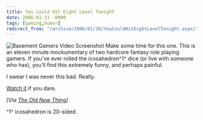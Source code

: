 ```yaml
---
title: You Could Hit Eight Level Tonight
date: 2006-01-31 -0800
tags: [gaming,humor]
redirect_from: "/archive/2006/01/30/YouCouldHitEightLevelTonight.aspx/"
---
```


![Basement Gamers Video
Screenshot](https://haacked.com/images/BasementGamers.jpg) Make some time
for this one. This is an eleven minute mockumentary of two hardcore
fantasy role playing gamers. If you’ve ever rolled the icosahedron^1^
dice (or live with someone who has), you’ll find this extremely funny,
and perhaps painful.

I swear I was never this bad. Really.

[Watch
it](http://video.google.com/videoplay?docid=7521044027821122670 "Funny video")
if you dare.

*[Via [The Old New
Thing](http://blogs.msdn.com/oldnewthing/archive/2006/01/31/520227.aspx "Raymond Chen's Blog")]*

^1^ icosahedron is 20-sided.

